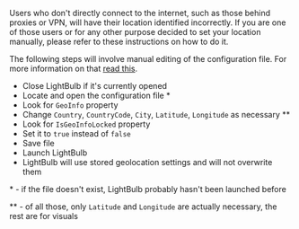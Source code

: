 Users who don't directly connect to the internet, such as those behind proxies or VPN, will have their location identified incorrectly. If you are one of those users or for any other purpose decided to set your location manually, please refer to these instructions on how to do it.

The following steps will involve manual editing of the configuration file. For more information on that [read this](https://github.com/Tyrrrz/LightBulb/wiki/Config-file).

- Close LightBulb if it's currently opened
- Locate and open the configuration file \*
- Look for `GeoInfo` property
- Change `Country`, `CountryCode`, `City`, `Latitude`, `Longitude` as necessary \**
- Look for `IsGeoInfoLocked` property
- Set it to `true` instead of `false`
- Save file
- Launch LightBulb
- LightBulb will use stored geolocation settings and will not overwrite them

\* - if the file doesn't exist, LightBulb probably hasn't been launched before

\** - of all those, only `Latitude` and `Longitude` are actually necessary, the rest are for visuals